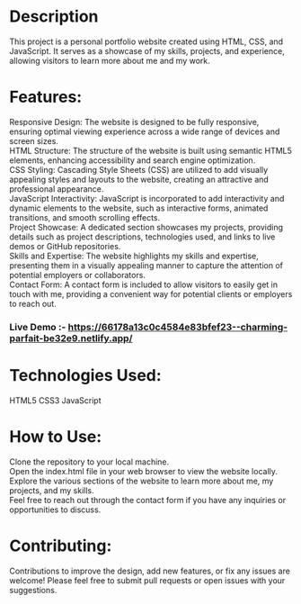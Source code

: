 # Description
This project is a personal portfolio website created using HTML, CSS, and JavaScript. It serves as a showcase of my skills, projects, and experience, allowing visitors to learn more about me and my work.
###
# Features:
Responsive Design: The website is designed to be fully responsive, ensuring optimal viewing experience across a wide range of devices and screen sizes.<br>
HTML Structure: The structure of the website is built using semantic HTML5 elements, enhancing accessibility and search engine optimization.<br>
CSS Styling: Cascading Style Sheets (CSS) are utilized to add visually appealing styles and layouts to the website, creating an attractive and professional appearance.<br>
JavaScript Interactivity: JavaScript is incorporated to add interactivity and dynamic elements to the website, such as interactive forms, animated transitions, and smooth scrolling effects.<br>
Project Showcase: A dedicated section showcases my projects, providing details such as project descriptions, technologies used, and links to live demos or GitHub repositories.<br>
Skills and Expertise: The website highlights my skills and expertise, presenting them in a visually appealing manner to capture the attention of potential employers or collaborators.<br>
Contact Form: A contact form is included to allow visitors to easily get in touch with me, providing a convenient way for potential clients or employers to reach out.<br>
###
### Live Demo :- https://66178a13c0c4584e83bfef23--charming-parfait-be32e9.netlify.app/

# Technologies Used:
HTML5
CSS3
JavaScript
###
###
# How to Use:
Clone the repository to your local machine.<br>
Open the index.html file in your web browser to view the website locally.<br>
Explore the various sections of the website to learn more about me, my projects, and my skills.<br>
Feel free to reach out through the contact form if you have any inquiries or opportunities to discuss.<br>
###
###
# Contributing:
Contributions to improve the design, add new features, or fix any issues are welcome! Please feel free to submit pull requests or open issues with your suggestions.
